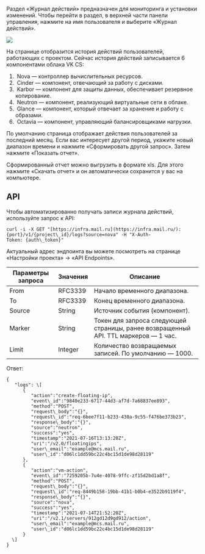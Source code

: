 Раздел «Журнал действий» предназначен для мониторинга и установки изменений. Чтобы перейти в раздел, в верхней части панели управления, нажмите на имя пользователя и выберите «Журнал действий». 

![](./assets/1626938836761-1626938723908.jpg)

На странице отобразится история действий пользователей, работающих с проектом. Сейчас история действий записывается 6 компонентами облака VK CS:

1.   Nova — контроллер вычислительных ресурсов.
2.   Cinder — компонент, отвечающий за работу с дисками.
3.   Karbor — компонент для защиты данных, обеспечивает резервное копирование.
4.   Neutron — компонент, реализующий виртуальные сети в облаке.
5.   Glance — компонент, который отвечает за хранение и работу с образами.
6.   Octavia — компонент, управляющий балансировщиками нагрузки.

По умолчанию страница отображает действия пользователей за последний месяц. Если вас интересует другой период, укажите новый диапазон времени и нажмите «Сформировать другой запрос». Затем нажмите «Показать отчет».

Сформированный отчет можно выгрузить в формате xls. Для этого нажмите «Скачать отчет» и он автоматически сохранится у вас на компьютере.

API
---

Чтобы автоматизированно получать записи журнала действий, используйте запрос к API:

```
curl -i -X GET "[https://infra.mail.ru](https://infra.mail.ru/):{port}/v1/{project\_id}/logs?source=nova" -H "X-Auth-Token: {auth\_token}"
```

Актуальный адрес эндпоинта вы можете посмотреть на странице «Настройки проекта» -> «API Endpoints».

| Параметры запроса | Значения | Описание |
| --- | --- | --- |
| From | RFC3339 | Начало временного диапазона. |
| To | RFC3339 | Конец временного диапазона. |
| Source | String | Источник события (компонент). |
| Marker | String | Токен для запроса следующей страницы, ранее возвращенный API. TTL маркеров — 1 час. |
| Limit | Integer | Количество возвращаемых записей. По умолчанию — 1000. |

Ответ:

```
{
   "logs": \[
      {
         "action":"create-floating-ip",
         "event\_id":"9840e233-6717-44d3-af7d-7a68837ee893",
         "method":"POST",
         "request\_body":"{}",
         "request\_id":"req-6bee7f11-b233-430a-9c55-f476be373b23",
         "response\_body":"{}",
         "source":"neutron",
         "success":"yes",
         "timestamp":"2021-07-16T13:13:20Z",
         "uri":"/v2.0/floatingips",
         "user\_email":"example@mcs.mail.ru",
         "user\_id":"d06lc1dd59bc22c4bc15d1de98d28119"
      },
      {
         "action":"vm-action",
         "event\_id":"7259205b-7u4e-4078-9ffc-zf15d2bd1a8f",
         "method":"POST",
         "request\_body":"{}",
         "request\_id":"req-8449b158-19bb-41b1-b0b4-e3522b9119f4",
         "response\_body":"{}",
         "source":"nova",
         "success":"yes",
         "timestamp":"2021-07-14T21:52:20Z",
         "uri":"/v2.1/servers/912gd12d9gd912/action",
         "user\_email":"example@mcs.mail.ru",
         "user\_id":"d06lc1dd59bc22c4bc15d1de98d28119"
      }
  \]
}
```